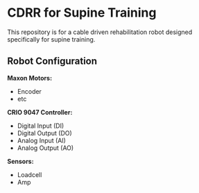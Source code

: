 # CDRR for Supine Training

This repository is for a cable driven rehabilitation robot designed specifically for supine training.

## Robot Configuration

**Maxon Motors:**
- Encoder
- etc

**CRIO 9047 Controller:**
- Digital Input (DI)
- Digital Output (DO)
- Analog Input (AI)
- Analog Output (AO)

**Sensors:**
- Loadcell
- Amp